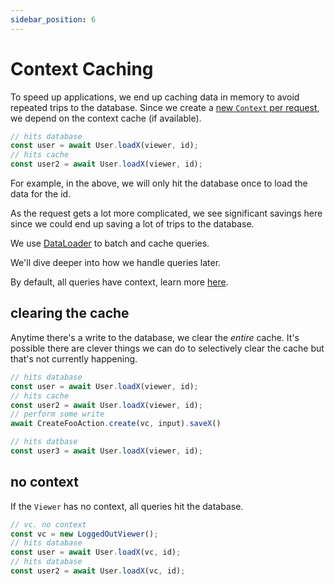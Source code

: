 ```yaml
---
sidebar_position: 6
---
```


# Context Caching

To speed up applications, we end up caching data in memory to avoid repeated trips to the database. Since we create a [new `Context` per request](/docs/core-concepts/context#new-request), we depend on the context cache (if available).

```ts
// hits database
const user = await User.loadX(viewer, id);
// hits cache
const user2 = await User.loadX(viewer, id);
```

For example, in the above, we will only hit the database once to load the data for the id.

As the request gets a lot more complicated, we see significant savings here since we could end up saving a lot of trips to the database.

We use [DataLoader](https://github.com/graphql/dataloader) to batch and cache queries.

We'll dive deeper into how we handle queries later.

By default, all queries have context, learn more [here](/docs/core-concepts/context#new-request).

## clearing the cache

Anytime there's a write to the database, we clear the *entire* cache. It's possible there are clever things we can do to selectively clear the cache but that's not currently happening.

```ts
// hits database
const user = await User.loadX(viewer, id);
// hits cache
const user2 = await User.loadX(viewer, id);
// perform some write
await CreateFooAction.create(vc, input).saveX()

// hits datbase
const user3 = await User.loadX(viewer, id);
```

## no context

If the `Viewer` has no context, all queries hit the database.

```ts
// vc. no context
const vc = new LoggedOutViewer();
// hits database
const user = await User.loadX(vc, id);
// hits database
const user2 = await User.loadX(vc, id);
```
